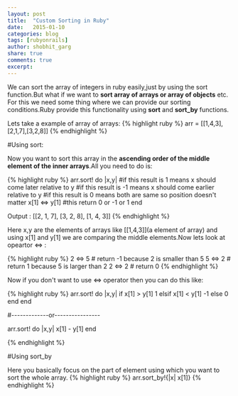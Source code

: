 ```yaml
---
layout: post
title:  "Custom Sorting in Ruby"
date:   2015-01-10
categories: blog
tags: [rubyonrails]
author: shobhit_garg
share: true
comments: true
excerpt:
---
```


We can sort the array of integers in ruby easily,just by using the sort function.But what if we want to __sort array of arrays or array of objects__ etc.
For this we need some thing where we can provide our sorting conditions.Ruby provide this functionality using __sort__ and __sort_by__ functions.

Lets take a example of array of arrays:
{% highlight ruby %}
arr = [[1,4,3],[2,1,7],[3,2,8]]
{% endhighlight %}

#Using sort:

Now you want to sort this array in the __ascending order of the middle element of the inner arrays__.All you need to do is:

{% highlight ruby %}
arr.sort! do |x,y| 
	#if this result is 1 means x should come later relative to y
	#if this result is -1 means x should come earlier relative to y
	#if this result is 0 means both are same so position doesn't matter
	x[1] <=> y[1] #this return 0 or -1 or 1
end

Output : [[2, 1, 7], [3, 2, 8], [1, 4, 3]] 
{% endhighlight %}


Here x,y are the elements of arrays like [[1,4,3]](a element of array) and using x[1] and y[1] we are comparing the middle elements.Now lets look at opeartor <=> :

{% highlight ruby %}
2 <=> 5 # return -1 because 2 is smaller than 5
5 <=> 2 # return 1 because 5 is larger than 2
2 <=> 2 # return 0
{% endhighlight %}

Now if you don't want to use <=> operator then you can do this like:

{% highlight ruby %}
arr.sort! do |x,y|
	if x[1] > y[1]
		1
	elsif x[1] < y[1]
	   -1
	else
	  0
	end
end

#-------------or----------------

arr.sort! do |x,y|
	x[1] - y[1]
end

{% endhighlight %}

#Using sort_by

Here you basically focus on the part of element using which you want to sort the whole array.
{% highlight ruby %}
arr.sort_by!{|x| x[1]}
{% endhighlight %}
